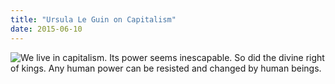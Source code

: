 ```yaml
---
title: "Ursula Le Guin on Capitalism"
date: 2015-06-10
---
```

<img src="@root/files/2015/06/le-guin-capitalism.jpg" alt="We live in capitalism. Its power seems inescapable. So did the divine right of kings. Any human power can be resisted and changed by human beings." class="centered">
